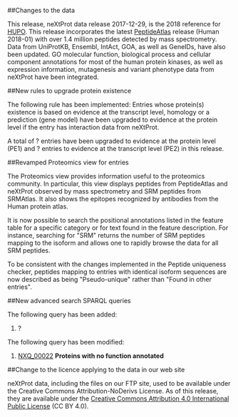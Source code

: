 ##Changes to the data

This release, neXtProt data release 2017-12-29, is the 2018 reference for [HUPO](https://www.hupo.org/). This release incorporates the latest [PeptideAtlas](http://www.peptideatlas.org/) release (Human 2018-01) with over 1.4 million peptides detected by mass spectrometry. Data from UniProtKB, Ensembl, IntAct, GOA, as well as GeneIDs, have also been updated. GO molecular function, biological process and cellular component annotations for most of the human protein kinases, as well as expression information, mutagenesis and variant phenotype data from neXtProt have been integrated.

##New rules to upgrade protein existence

The following rule has been implemented: Entries whose protein(s) existence is based on evidence at the transcript level, homology or a prediction (gene model) have been upgraded to evidence at the protein level if the entry has interaction data from neXtProt.

A total of ? entries have been upgraded to evidence at the protein level (PE1) and ? entries to evidence at the transcript level (PE2) in this release.

##Revamped Proteomics view for entries

The Proteomics view provides information useful to the proteomics community. In particular, this view displays peptides from PeptideAtlas and neXtProt observed by mass spectrometry and SRM peptides from SRMAtlas. It also shows the epitopes recognized by antibodies from the Human protein atlas.

It is now possible to search the positional annotations listed in the feature table for a specific category or for text found in the feature description. For instance, searching for "SRM" returns the number of SRM peptides mapping to the isoform and allows one to rapidly browse the data for all SRM peptides.

To be consistent with the changes implemented in the Peptide uniqueness checker, peptides mapping to entries with identical isoform sequences are now described as being "Pseudo-unique" rather than "Found in other entries".

##New advanced search SPARQL queries

The following query has been added: 

1. ?

The following query has been modified:

1. [NXQ_00022](../proteins/search?mode=advanced&queryId=NXQ_00022) **Proteins with no function annotated** 

##Change to the licence applying to the data in our web site

neXtProt data, including the files on our FTP site, used to be available under the Creative Commons Attribution-NoDerivs 
License. As of this release, they are available under the [Creative Commons Attribution 4.0
International Public License](https://creativecommons.org/licenses/by/4.0/) (CC BY 4.0). 
